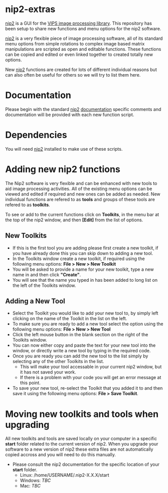 # nip2-extras
[nip2](https://github.com/libvips/nip2) is a GUI for the [VIPS image processing library](https://libvips.github.io/libvips). This repository has been setup to share new functions and menu options for the nip2 software.

[nip2](https://github.com/libvips/nip2) is a very flexible piece of image processing software, all of its standard menu options from simple rotations to complex image based matrix manipulations are scripted as open and editable functions. These functions can be copied and edited or even linked together to created totally new options.

New [nip2](https://github.com/libvips/nip2) functions are created for lots of different individual reasons but can also often be useful for others so we will try to list them here.

# Documentation 
Please begin with the standard [nip2](https://github.com/libvips/nip2) [documentation](https://github.com/libvips/nip2#documentation) specific comments and documentation will be provided with each new function script.

# Dependencies
You will need [nip2](https://github.com/libvips/nip2) installed to make use of these scripts.

# Adding new nip2 functions
The Nip2 software is very flexible and can be enhanced with new tools to aid image processing activities. All of the existing menu options can be viewed and edited if required and new ones can be added as needed. New individual functions are refered to as **tools** and groups of these tools are refered to as **toolkits**.

To see or add to the current functions click on **Toolkits**, in the menu bar at the top of the nip2 window, and then **[Edit]** from the list of options.
## New Toolkits
* If this is the first tool you are adding please first create a new toolkit, if you have already done this you can skip down to adding a new tool.
* In the Toolkits window create a new toolkit, if required using the following menu options: **File > New > New Toolkit**
* You will be asked to provide a name for your new toolkit, type a new name in and then click **"Create"**.
* You will see that the name you typed in has been added to long list on the left of the Toolkits window.
## Adding a New Tool
* Select the Toolkit you would like to add your new tool to, by simply left clicking on the name of the Toolkit in the list on the left.
* To make sure you are ready to add a new tool select the option using the following menu options: **File > New > New Tool**
* Click the left mouse button in the blank section on the right of the Toolkits window.
* You can now either copy and paste the text for your new tool into the window, or directly write a new tool by typing in the required code.
* Once you are ready you can add the new tool to the list simply by selecting any of the other Toolkits in the list. 
  * This will make your tool accessable in your current nip2 window, but it has not saved your work.
  * If there is a problem with your code you will get an error message at this point.
* To save your new tool, re-select the Toolkit that you added it to and then save it using the following menu options: **File > Save Toolkit**.

# Moving new toolkits and tools when upgrading
All new toolkits and tools are saved locally on your computer in a specific **start** folder related to the current version of nip2. When you upgrade your software to a new version of nip2 these extra files are not automatically copied accross and you will need to do this manually.
* Please consult the nip2 documentation for the specific location of your **start** folder.
  * Linux: /home/USERNAME/.nip2-X.X.X/start
  * Windows: *TBC*
  * Mac: *TBC*
